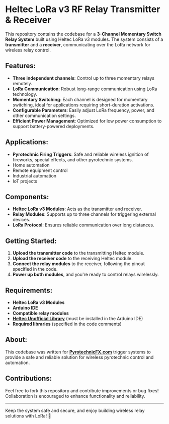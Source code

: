 # Heltec LoRa v3 RF Relay Transmitter & Receiver

This repository contains the codebase for a **3-Channel Momentary Switch Relay System** built using Heltec LoRa v3 modules. The system consists of a **transmitter** and a **receiver**, communicating over the LoRa network for wireless relay control.

## Features:
- **Three independent channels**: Control up to three momentary relays remotely.
- **LoRa Communication**: Robust long-range communication using LoRa technology.
- **Momentary Switching**: Each channel is designed for momentary switching, ideal for applications requiring short-duration activations.
- **Configurable Parameters**: Easily adjust LoRa frequency, power, and other communication settings.
- **Efficient Power Management**: Optimized for low power consumption to support battery-powered deployments.

## Applications:
- **Pyrotechnic Firing Triggers**: Safe and reliable wireless ignition of fireworks, special effects, and other pyrotechnic systems.
- Home automation
- Remote equipment control
- Industrial automation
- IoT projects

## Components:
- **Heltec LoRa v3 Modules**: Acts as the transmitter and receiver.
- **Relay Modules**: Supports up to three channels for triggering external devices.
- **LoRa Protocol**: Ensures reliable communication over long distances.

## Getting Started:
1. **Upload the transmitter code** to the transmitting Heltec module.
2. **Upload the receiver code** to the receiving Heltec module.
3. **Connect the relay modules** to the receiver, following the pinout specified in the code.
4. **Power up both modules**, and you're ready to control relays wirelessly.

## Requirements:
- **Heltec LoRa v3 Modules**
- **Arduino IDE**
- **Compatible relay modules**
- **[Heltec Unofficial Library](https://github.com/HelTecAutomation/Heltec_ESP32)** (must be installed in the Arduino IDE)
- **Required libraries** (specified in the code comments)

## About:
This codebase was written for **[PyrotechnicFX.com](https://www.pyrotechnicfx.com)** trigger systems to provide a safe and reliable solution for wireless pyrotechnic control and automation.

## Contributions:
Feel free to fork this repository and contribute improvements or bug fixes! Collaboration is encouraged to enhance functionality and reliability.

---

Keep the system safe and secure, and enjoy building wireless relay solutions with LoRa! 🚀

